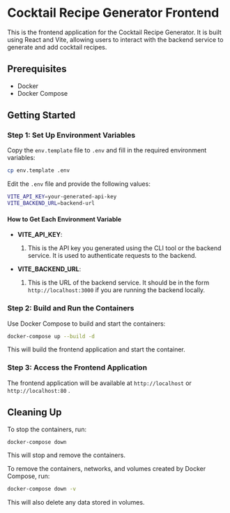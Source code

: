 # Cocktail Recipe Generator Frontend

This is the frontend application for the Cocktail Recipe Generator. It is built using React and Vite, allowing users to interact with the backend service to generate and add cocktail recipes.

## Prerequisites

- Docker
- Docker Compose

## Getting Started

### Step 1: Set Up Environment Variables

Copy the `env.template` file to `.env` and fill in the required environment variables:

```bash
cp env.template .env
```

Edit the `.env` file and provide the following values:

```bash
VITE_API_KEY=your-generated-api-key
VITE_BACKEND_URL=backend-url
```

#### How to Get Each Environment Variable

- **VITE_API_KEY**:

  1. This is the API key you generated using the CLI tool or the backend service. It is used to authenticate requests to the backend.

- **VITE_BACKEND_URL**:
  1. This is the URL of the backend service. It should be in the form `http://localhost:3000` if you are running the backend locally.

### Step 2: Build and Run the Containers

Use Docker Compose to build and start the containers:

```bash
docker-compose up --build -d
```

This will build the frontend application and start the container.

### Step 3: Access the Frontend Application

The frontend application will be available at `http://localhost` or `http://localhost:80` .

## Cleaning Up

To stop the containers, run:

```bash
docker-compose down
```

This will stop and remove the containers.

To remove the containers, networks, and volumes created by Docker Compose, run:

```bash
docker-compose down -v
```

This will also delete any data stored in volumes.
